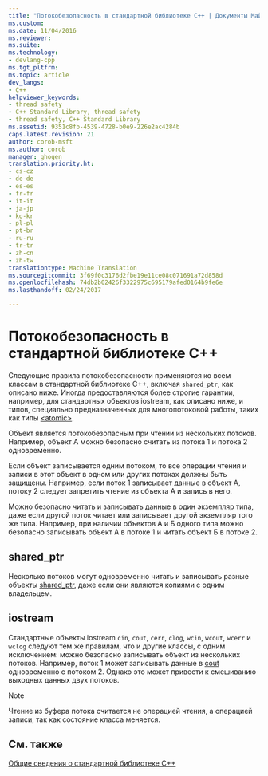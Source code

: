 ```yaml
---
title: "Потокобезопасность в стандартной библиотеке C++ | Документы Майкрософт"
ms.custom: 
ms.date: 11/04/2016
ms.reviewer: 
ms.suite: 
ms.technology:
- devlang-cpp
ms.tgt_pltfrm: 
ms.topic: article
dev_langs:
- C++
helpviewer_keywords:
- thread safety
- C++ Standard Library, thread safety
- thread safety, C++ Standard Library
ms.assetid: 9351c8fb-4539-4728-b0e9-226e2ac4284b
caps.latest.revision: 21
author: corob-msft
ms.author: corob
manager: ghogen
translation.priority.ht:
- cs-cz
- de-de
- es-es
- fr-fr
- it-it
- ja-jp
- ko-kr
- pl-pl
- pt-br
- ru-ru
- tr-tr
- zh-cn
- zh-tw
translationtype: Machine Translation
ms.sourcegitcommit: 3f69f0c3176d2fbe19e11ce08c071691a72d858d
ms.openlocfilehash: 74db2b02426f3322975c695179afed0164b9fe6e
ms.lasthandoff: 02/24/2017

---
```

# <a name="thread-safety-in-the-c-standard-library"></a>Потокобезопасность в стандартной библиотеке C++
Следующие правила потокобезопасности применяются ко всем классам в стандартной библиотеке C++, включая `shared_ptr`, как описано ниже.  Иногда предоставляются более строгие гарантии, например, для стандартных объектов iostream, как описано ниже, и типов, специально предназначенных для многопотоковой работы, таких как типы [\<atomic>](../standard-library/atomic.md).  
  
 Объект является потокобезопасным при чтении из нескольких потоков. Например, объект А можно безопасно считать из потока 1 и потока 2 одновременно.  
  
 Если объект записывается одним потоком, то все операции чтения и записи в этот объект в одном или других потоках должны быть защищены. Например, если поток 1 записывает данные в объект А, потоку 2 следует запретить чтение из объекта А и запись в него.  
  
 Можно безопасно читать и записывать данные в один экземпляр типа, даже если другой поток читает или записывает другой экземпляр того же типа. Например, при наличии объектов А и Б одного типа можно безопасно записывать объект А в потоке 1 и читать объект Б в потоке 2.  
  
## <a name="sharedptr"></a>shared_ptr  
 Несколько потоков могут одновременно читать и записывать разные объекты [shared_ptr](../standard-library/shared-ptr-class.md), даже если они являются копиями с одним владельцем.  
  
## <a name="iostream"></a>iostream  
 Стандартные объекты iostream `cin`, `cout`, `cerr`, `clog`, `wcin`, `wcout`, `wcerr` и `wclog` следуют тем же правилам, что и другие классы, с одним исключением: можно безопасно записывать объект из нескольких потоков. Например, поток 1 может записывать данные в [cout](../standard-library/iostream.md#cout) одновременно с потоком 2. Однако это может привести к смешиванию выходных данных двух потоков.  
  
> [!NOTE]
>  Чтение из буфера потока считается не операцией чтения, а операцией записи, так как состояние класса меняется.  
  
## <a name="see-also"></a>См. также  
 [Общие сведения о стандартной библиотеке C++](../standard-library/cpp-standard-library-overview.md)





